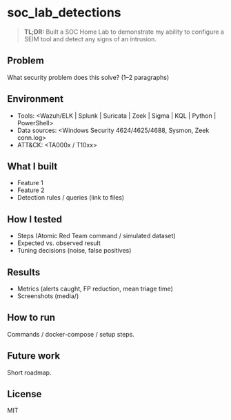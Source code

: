 # soc_lab_detections

> **TL;DR:** Built a SOC Home Lab to demonstrate my ability to configure a SEIM tool and detect any signs of an intrusion. 

## Problem
What security problem does this solve? (1–2 paragraphs)

## Environment
- Tools: <Wazuh/ELK | Splunk | Suricata | Zeek | Sigma | KQL | Python | PowerShell>
- Data sources: <Windows Security 4624/4625/4688, Sysmon, Zeek conn.log>
- ATT&CK: <TA000x / T10xx>

## What I built
- Feature 1
- Feature 2
- Detection rules / queries (link to files)

## How I tested
- Steps (Atomic Red Team command / simulated dataset)
- Expected vs. observed result
- Tuning decisions (noise, false positives)

## Results
- Metrics (alerts caught, FP reduction, mean triage time)
- Screenshots (media/)

## How to run
Commands / docker-compose / setup steps.

## Future work
Short roadmap.

## License
MIT
